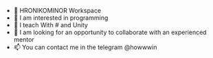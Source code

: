 - 👋 HRONIKOMINOR Workspace
- 👀 I am interested in programming
- 🌱 I teach With # and Unity
- 💞️ I am looking for an opportunity to collaborate with an experienced mentor
- 📫 You can contact me in the telegram @howwwin

<!---
HRONIKOMINOR/HRONIKOMINOR is a ✨ special ✨ repository because its `README.md` (this file) appears on your GitHub profile.
You can click the Preview link to take a look at your changes.
--->
